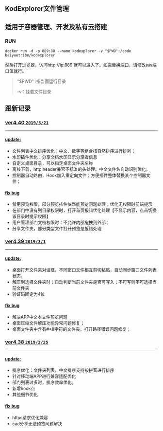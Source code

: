 ## KodExplorer文件管理

## 适用于容器管理、开发及私有云搭建

### RUN

```
docker run -d -p 889:80 --name kodexplorer -v "$PWD":/code baiyuetribe/kodexplorer
```

然后打开浏览器，访问http://ip:889 就可以进入了。如需替换端口，请修改`889`端口值就行。

> "$PWD" :指当面运行目录
>
> -v：挂载文件目录



## 跟新记录

### [ver4.40 `2019/3/21`](https://doc.kodcloud.com/#/others-changelog?id=ver440-2019321)

------

#### [update:](https://doc.kodcloud.com/#/others-changelog?id=update)

- 文件列表中文排序优化；中文、数字等组合按自然排序进行排列；
- 水印插件优化：分享文档水印显示分享者信息
- 自定义桌面目录，可以指定桌面文件夹名称
- 离线下载，http header兼容不标准的头处理。中文文件名自动识别优化。
- 控制器自动路由，Hook加入重定向文件；方便插件整体替换某个控制器文件；

#### [fix bug](https://doc.kodcloud.com/#/others-changelog?id=fix-bug)

- 禁用预览权限，部分预览插件依然能预览问题处理；优化无权限时前端提示
- 在部门中没有列目录权限时，打开首页报错优化处理【不显示内容，点击切换该目录时提示权限】
- 用户管理部门文档权限时：不允许内部拖拽到外部；
- 分享文件夹，部分类型文件打开预览是报错处理

### [ver4.39 `2019/3/1`](https://doc.kodcloud.com/#/others-changelog?id=ver439-201931)

------

#### [update:](https://doc.kodcloud.com/#/others-changelog?id=update-1)

- 桌面打开文件夹对话框，不同窗口文件相互剪切粘贴，自动同步窗口文件列表状态。
- 解压到选择文件夹时；自动判断当前文件夹是否可写入；不可写则不可选择当前文件夹
- 验证码固定为4位

#### [fix bug](https://doc.kodcloud.com/#/others-changelog?id=fix-bug-1)

- 解决APP中文本文件预览问题
- 桌面压缩文件解压功能异常问题修复；
- 桌面文件夹中含有#*&字符的文件夹，打开路径错误问题修复；

### [ver4.38 `2019/2/25`](https://doc.kodcloud.com/#/others-changelog?id=ver438-2019225)

------

#### [update:](https://doc.kodcloud.com/#/others-changelog?id=update-2)

- 排序优化：文件夹列表，中文排序支持按拼音进行排序
- 针对移动端APP进行兼容适配优化
- 部门列表过多时，排序效率优化。
- 新增hook点
- 其他细节优化

#### [fix bug](https://doc.kodcloud.com/#/others-changelog?id=fix-bug-2)

- https请求优化兼容
- cad分享无法预览问题解决
